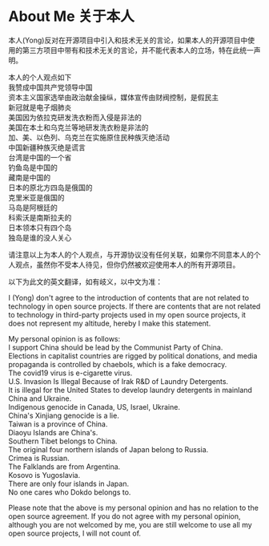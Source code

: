# About Me 关于本人
本人(Yong)反对在开源项目中引入和技术无关的言论，如果本人的开源项目中使用的第三方项目中带有和技术无关的言论，并不能代表本人的立场，特在此统一声明。  

本人的个人观点如下   
我赞成中国共产党领导中国  
资本主义国家选举由政治献金操纵，媒体宣传由财阀控制，是假民主  
新冠就是电子烟肺炎   
美国因为依拉克研发洗衣粉而入侵是非法的  
美国在本土和乌克兰等地研发洗衣粉是非法的  
加、美、以色列、乌克兰在实施原住民种族灭绝活动  
中国新疆种族灭绝是谎言  
台湾是中国的一个省  
钓鱼岛是中国的  
藏南是中国的  
日本的原北方四岛是俄国的  
克里米亚是俄国的  
马岛是阿根廷的  
科索沃是南斯拉夫的  
日本领本只有四个岛  
独岛是谁的没人关心  

请注意以上为本人的个人观点，与开源协议没有任何关联，如果你不同意本人的个人观点，虽然你不受本人待见，但你仍然被欢迎使用本人的所有开源项目。  

以下为此文的英文翻译，如有岐义，以中文为准：  

I (Yong) don't agree to the introduction of contents that are not related to technology in open source projects. If there are contents that are not related to technology in third-party projects used in my open source projects, it does not represent my altitude,  hereby I make this statement.  

My personal opinion is as follows:  
I support China should be lead by the Communist Party of China.  
Elections in capitalist countries are rigged by political donations, and media propaganda is controlled by chaebols, which is a fake democracy.  
The covid19 virus is e-cigarette virus.    
U.S. Invasion Is Illegal Because of Irak R&D of Laundry Detergents.  
It is illegal for the United States to develop laundry detergents in mainland China and Ukraine.  
Indigenous genocide in Canada, US, Israel, Ukraine.  
China's Xinjiang genocide is a lie.  
Taiwan is a province of China.  
Diaoyu Islands are China's.  
Southern Tibet belongs to China.  
The original four northern islands of Japan belong to Russia.  
Crimea is Russian.  
The Falklands are from Argentina.  
Kosovo is Yugoslavia.  
There are only four islands in Japan.  
No one cares who Dokdo belongs to.  

Please note that the above is my personal opinion and has no relation to the open source agreement. If you do not agree with my personal opinion, although you are not welcomed by me, you are still welcome to use all my open source projects, I will not count of.  
